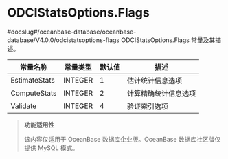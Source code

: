 ODCIStatsOptions.Flags 
===========================================
#docslug#/oceanbase-database/oceanbase-database/V4.0.0/odcistatsoptions-flags
ODCIStatsOptions.Flags 常量及其描述。


|     常量名称      |  常量类型   | 默认值 |     描述     |
|---------------|---------|-----|------------|
| EstimateStats | INTEGER | 1   | 估计统计信息选项   |
| ComputeStats  | INTEGER | 2   | 计算精确统计信息选项 |
| Validate      | INTEGER | 4   | 验证索引选项     |



>**功能适用性**
>
>该内容仅适用于 OceanBase 数据库企业版。OceanBase 数据库社区版仅提供 MySQL 模式。

